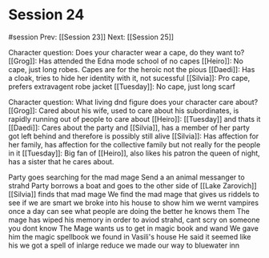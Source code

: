 # Session 24
#session
Prev: [[Session 23]]
Next: [[Session 25]]

Character question: Does your character wear a cape, do they want to? 
[[Grog]]: Has attended the Edna mode school of no capes
[[Heiro]]: No cape, just long robes. Capes are for the heroic not the pious
[[Daedi]]: Has a cloak, tries to hide her identity with it, not sucessful
[[Silvia]]: Pro cape, prefers extravagent robe jacket
[[Tuesday]]: No cape, just long scarf

Character question: What living dnd figure does your character care about?
[[Grog]]: Cared about his wife, used to care about his subordinates, is rapidly running out of people to care about
[[Heiro]]: [[Tuesday]] and thats it
[[Daedi]]: Cares about the party and [[Silvia]], has a member of her party got left behind and therefore is possibly still alive
[[Silvia]]: Has affection for her family, has affection for the collective family but not really for the people in it
[[Tuesday]]: Big fan of [[Heiro]], also likes his patron the queen of night, has a sister that he cares about.


Party goes searching for the mad mage
Send a an animal messanger to strahd
Party borrows a boat and goes to the other side of [[Lake Zarovich]]
[[Silvia]] finds that mad mage
We find the mad mage that gives us riddels to see if we are smart
we broke into his house to show him we wernt vampires
once a day can see what people are doing the better he knows them
The mage has wiped his memory in order to aviod strahd, cant scry on someone you dont know
The Mage wants us to get in magic book and wand
We gave him the magic spellbook we found in Vasili's house
He said it seemed like his
we got a spell of inlarge reduce
we made our way to bluewater inn


